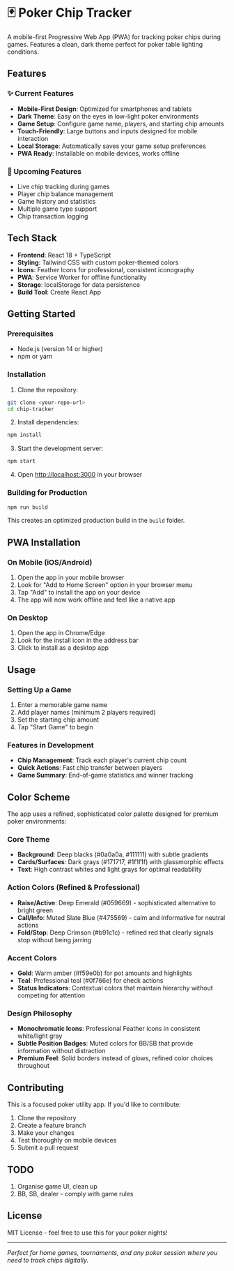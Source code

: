 # 🃏 Poker Chip Tracker

A mobile-first Progressive Web App (PWA) for tracking poker chips during games. Features a clean, dark theme perfect for poker table lighting conditions.

## Features

### ✨ Current Features
- **Mobile-First Design**: Optimized for smartphones and tablets
- **Dark Theme**: Easy on the eyes in low-light poker environments
- **Game Setup**: Configure game name, players, and starting chip amounts
- **Touch-Friendly**: Large buttons and inputs designed for mobile interaction
- **Local Storage**: Automatically saves your game setup preferences
- **PWA Ready**: Installable on mobile devices, works offline

### 🎯 Upcoming Features
- Live chip tracking during games
- Player chip balance management
- Game history and statistics
- Multiple game type support
- Chip transaction logging

## Tech Stack

- **Frontend**: React 18 + TypeScript
- **Styling**: Tailwind CSS with custom poker-themed colors
- **Icons**: Feather Icons for professional, consistent iconography
- **PWA**: Service Worker for offline functionality
- **Storage**: localStorage for data persistence
- **Build Tool**: Create React App

## Getting Started

### Prerequisites
- Node.js (version 14 or higher)
- npm or yarn

### Installation

1. Clone the repository:
```bash
git clone <your-repo-url>
cd chip-tracker
```

2. Install dependencies:
```bash
npm install
```

3. Start the development server:
```bash
npm start
```

4. Open [http://localhost:3000](http://localhost:3000) in your browser

### Building for Production

```bash
npm run build
```

This creates an optimized production build in the `build` folder.

## PWA Installation

### On Mobile (iOS/Android)
1. Open the app in your mobile browser
2. Look for "Add to Home Screen" option in your browser menu
3. Tap "Add" to install the app on your device
4. The app will now work offline and feel like a native app

### On Desktop
1. Open the app in Chrome/Edge
2. Look for the install icon in the address bar
3. Click to install as a desktop app

## Usage

### Setting Up a Game
1. Enter a memorable game name
2. Add player names (minimum 2 players required)
3. Set the starting chip amount
4. Tap "Start Game" to begin

### Features in Development
- **Chip Management**: Track each player's current chip count
- **Quick Actions**: Fast chip transfer between players
- **Game Summary**: End-of-game statistics and winner tracking

## Color Scheme

The app uses a refined, sophisticated color palette designed for premium poker environments:

### Core Theme
- **Background**: Deep blacks (#0a0a0a, #111111) with subtle gradients
- **Cards/Surfaces**: Dark grays (#171717, #1f1f1f) with glassmorphic effects
- **Text**: High contrast whites and light grays for optimal readability

### Action Colors (Refined & Professional)
- **Raise/Active**: Deep Emerald (#059669) - sophisticated alternative to bright green
- **Call/Info**: Muted Slate Blue (#475569) - calm and informative for neutral actions  
- **Fold/Stop**: Deep Crimson (#b91c1c) - refined red that clearly signals stop without being jarring

### Accent Colors
- **Gold**: Warm amber (#f59e0b) for pot amounts and highlights
- **Teal**: Professional teal (#0f766e) for check actions
- **Status Indicators**: Contextual colors that maintain hierarchy without competing for attention

### Design Philosophy
- **Monochromatic Icons**: Professional Feather icons in consistent white/light gray
- **Subtle Position Badges**: Muted colors for BB/SB that provide information without distraction
- **Premium Feel**: Solid borders instead of glows, refined color choices throughout

## Contributing

This is a focused poker utility app. If you'd like to contribute:

1. Clone the repository
2. Create a feature branch
3. Make your changes
4. Test thoroughly on mobile devices
5. Submit a pull request

## TODO
1. Organise game UI, clean up
2. BB, SB, dealer - comply with game rules


## License

MIT License - feel free to use this for your poker nights!

---

*Perfect for home games, tournaments, and any poker session where you need to track chips digitally.*
